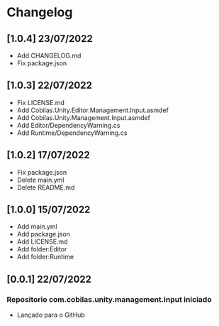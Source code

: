 # Changelog
## [1.0.4] 23/07/2022
- Add CHANGELOG.md
- Fix package.json
## [1.0.3] 22/07/2022
- Fix LICENSE.md
- Add Cobilas.Unity.Editor.Management.Input.asmdef
- Add Cobilas.Unity.Management.Input.asmdef
- Add Editor/DependencyWarning.cs
- Add Runtime/DependencyWarning.cs
## [1.0.2] 17/07/2022
- Fix package.json
- Delete main.yml
- Delete README.md
## [1.0.0] 15/07/2022
- Add main.yml
- Add package.json
- Add LICENSE.md
- Add folder:Editor
- Add folder:Runtime
## [0.0.1] 22/07/2022
### Repositorio com.cobilas.unity.management.input iniciado
- Lançado para o GitHub